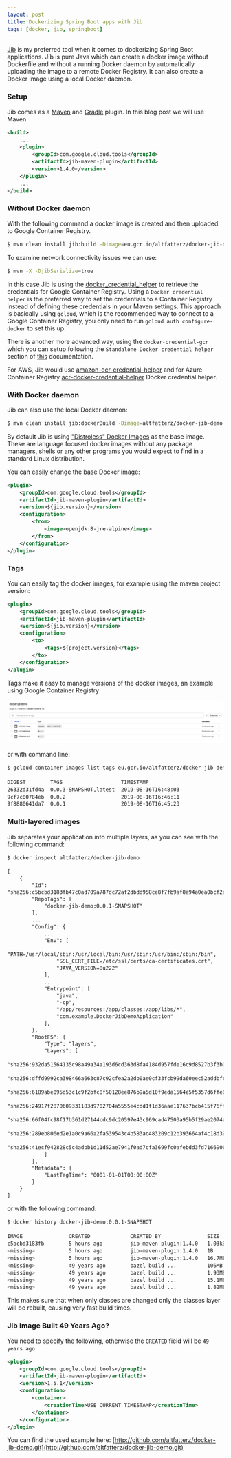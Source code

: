 ```yaml
---
layout: post
title: Dockerizing Spring Boot apps with Jib
tags: [docker, jib, springboot]
---
```


[Jib](https://github.com/GoogleContainerTools/jib) is my preferred tool when it comes to dockerizing Spring Boot applications.
Jib is pure Java which can create a docker image without Dockerfile and without a running Docker daemon by automatically uploading the image to a remote Docker Registry.
It can also create a Docker image using a local Docker daemon.

### Setup

Jib comes as a [Maven](https://github.com/GoogleContainerTools/jib/tree/master/jib-maven-plugin) and [Gradle](https://github.com/GoogleContainerTools/jib/tree/master/jib-gradle-plugin) plugin. In this blog post we will use Maven. 

```xml
<build>
    ...
    <plugin>
        <groupId>com.google.cloud.tools</groupId>
        <artifactId>jib-maven-plugin</artifactId>
        <version>1.4.0</version>
    </plugin>
    ...
</build>
```

### Without Docker daemon

With the following command a docker image is created and then uploaded to Google Container Registry.

```bash
$ mvn clean install jib:build -Dimage=eu.gcr.io/altfatterz/docker-jib-demo
```

To examine network connectivity issues we can use:

```bash
$ mvn -X -DjibSerialize=true
```

In this case Jib is using the [docker_credential_helper](https://cloud.google.com/container-registry/docs/advanced-authentication#docker_credential_helper)
to retrieve the credentials for Google Container Registry. Using a `Docker credential helper` is the preferred way to set the credentials to a Container Registry instead of defining these credentials in your Maven settings.
This approach is basically using `gcloud`, which is the recommended way to connect to a Google Container Registry, you only need to run `gcloud auth configure-docker` to set this up.

There is another more advanced way, using the `docker-credential-gcr` which you can setup following the `Standalone Docker credential helper` section of [this](https://cloud.google.com/container-registry/docs/advanced-authentication#docker_credential_helper) documentation.

For AWS, Jib would use [amazon-ecr-credential-helper](https://github.com/awslabs/amazon-ecr-credential-helper) and for Azure Container Registry [acr-docker-credential-helper](https://github.com/Azure/acr-docker-credential-helper) Docker credential helper.   

### With Docker daemon

Jib can also use the local Docker daemon:

```bash
$ mvn clean install jib:dockerBuild -Dimage=altfatterz/docker-jib-demo
```

By default Jib is using ["Distroless" Docker Images](https://github.com/GoogleContainerTools/distroless) as the base image. These are language focused docker images without any package managers, shells or any other programs you would expect to find in a standard Linux distribution.  

You can easily change the base Docker image: 

```xml
<plugin>
    <groupId>com.google.cloud.tools</groupId>
    <artifactId>jib-maven-plugin</artifactId>
    <version>${jib.version}</version>
    <configuration>
        <from>
            <image>openjdk:8-jre-alpine</image>
        </from>                
    </configuration>
</plugin>
```

### Tags

You can easily tag the docker images, for example using the maven project version:

```xml
<plugin>
    <groupId>com.google.cloud.tools</groupId>
    <artifactId>jib-maven-plugin</artifactId>
    <version>${jib.version}</version>
    <configuration>
        <to>
            <tags>${project.version}</tags>
        </to>           
    </configuration>
</plugin>
```

Tags make it easy to manage versions of the docker images, an example using Google Container Registry 

<p><img src="/images/2019-08-16/gcr-docker-jib-demo.png" alt="gcr-docker-jib-demo" /></p>

or with command line:

```bash
$ gcloud container images list-tags eu.gcr.io/altfatterz/docker-jib-demo

DIGEST        TAGS                   TIMESTAMP
26332d31fd4a  0.0.3-SNAPSHOT,latest  2019-08-16T16:48:03
9cf7c00784eb  0.0.2                  2019-08-16T16:46:11
9f8880641da7  0.0.1                  2019-08-16T16:45:23
```

### Multi-layered images

Jib separates your application into multiple layers, as you can see with the following command:

```
$ docker inspect altfatterz/docker-jib-demo

[
    {
        "Id": "sha256:c5bcbd3183fb47c0ad709a787dc72af2dbdd958ce8f7fb9af8a94a0ea0bcf2e7",
        "RepoTags": [
            "docker-jib-demo:0.0.1-SNAPSHOT"
        ],
        ...
        "Config": {
            ...
            "Env": [
                "PATH=/usr/local/sbin:/usr/local/bin:/usr/sbin:/usr/bin:/sbin:/bin",
                "SSL_CERT_FILE=/etc/ssl/certs/ca-certificates.crt",
                "JAVA_VERSION=8u222"
            ],
            ...
            "Entrypoint": [
                "java",
                "-cp",
                "/app/resources:/app/classes:/app/libs/*",
                "com.example.DockerJibDemoApplication"
            ],
        },
        "RootFS": {
            "Type": "layers",
            "Layers": [
                "sha256:932da51564135c98a49a34a193d6cd363d8fa4184d957fde16c9d8527b3f3b02",
                "sha256:dffd9992ca398466a663c87c92cfea2a2db0ae0cf33fcb99da60eec52addbfc5",
                "sha256:6189abe095d53c1c9f2bfc8f50128ee876b9a5d10f9eda1564e5f5357d6ffe61",
                "sha256:24917f2870609331183d9702704a5555e4cdd1f1d36aae117637bcb415f76ff3",
                "sha256:66f04fc98f17b361d27144cdc9dc20597e43c969cad47503a95b5f29ae2074a0",
                "sha256:289eb806ed2e1a0c9a66a2fa539543c4b583ac483209c12b393664af4c18d396",
                "sha256:41ecf942828c5c4adbb1d11d52ae7941f0ad7cfa3699fc0afebdd3fd71669062"
            ]
        },
        "Metadata": {
            "LastTagTime": "0001-01-01T00:00:00Z"
        }
    }
]
```

or with the following command:

```bash
$ docker history docker-jib-demo:0.0.1-SNAPSHOT

IMAGE               CREATED             CREATED BY               SIZE                COMMENT
c5bcbd3183fb        5 hours ago         jib-maven-plugin:1.4.0   1.03kB              classes
<missing>           5 hours ago         jib-maven-plugin:1.4.0   1B                  resources
<missing>           5 hours ago         jib-maven-plugin:1.4.0   16.7MB              dependencies
<missing>           49 years ago        bazel build ...          106MB
<missing>           49 years ago        bazel build ...          1.93MB
<missing>           49 years ago        bazel build ...          15.1MB
<missing>           49 years ago        bazel build ...          1.82MB
```

This makes sure that when only classes are changed only the classes layer will be rebuilt, causing very fast build times. 

### Jib Image Built 49 Years Ago?

You need to specify the following, otherwise the `CREATED` field will be `49 years ago`

```xml
<plugin>
    <groupId>com.google.cloud.tools</groupId>
    <artifactId>jib-maven-plugin</artifactId>
    <version>1.5.1</version>
    <configuration>
        <container>
            <creationTime>USE_CURRENT_TIMESTAMP</creationTime>
        </container>          
    </configuration>
</plugin>
```

You can find the used example here: [http://github.com/altfatterz/docker-jib-demo.git](http://github.com/altfatterz/docker-jib-demo.git)